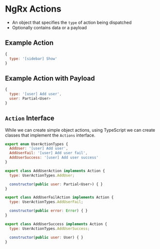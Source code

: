 # NgRx Actions

* An object that specifies the `type` of action being dispatched
* Optionally contains data or a payload

## Example Action

```javascript
{
  type: '[sidebar] Show'
}
```

## Example Action with Payload

```javascript
{
  type: '[user] Add user',
  user: Partial<User>
}
```

## `Action` Interface

While we can create simple object actions, using TypeScript we can create classes that implement the `Actions` interface.

```javascript
export enum UserActionTypes {
  AddUser: '[user] Add user',
  AddUserFail: '[user] Add user fail',
  AddUserSuccess: '[user] Add user success'
}

export class AddUserAction implements Action {
  type: UserActionTypes.AddUser;

  constructor(public user: Partial<User>) { }
}

export class AddUserFailAction implements Action {
  type: UserActionTypes.AddUserFail;

  constructor(public error: Error) { }
}

export class AddUserSuccess implements Action {
  type: UserActionTypes.AddUserSuccess;

  constructor(public user: User) { }
}
```